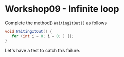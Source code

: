# Workshop09 - Infinite loop

Complete the method() `WaitingItOut()` as follows
```java
void WaitingItOut() {
   for (int i = 0; i = 0; ) {};
}

```

Let's have a test to catch this failure.  



